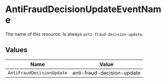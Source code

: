 # AntiFraudDecisionUpdateEventName

The name of this resource. Is always `anti-fraud-decision-update`.


## Values

| Name                       | Value                      |
| -------------------------- | -------------------------- |
| `AntiFraudDecisionUpdate`  | anti-fraud-decision-update |